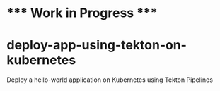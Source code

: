 # *** Work in Progress ***
# deploy-app-using-tekton-on-kubernetes
Deploy a hello-world application on Kubernetes using Tekton Pipelines
